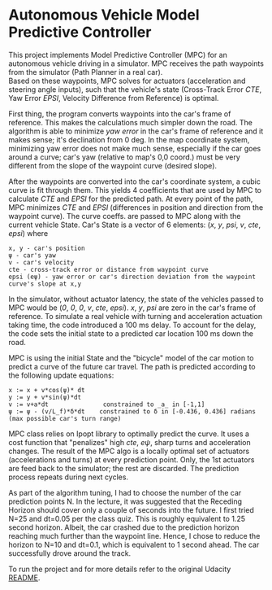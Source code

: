 # Autonomous Vehicle Model Predictive Controller

This project implements Model Predictive Controller (MPC) for an autonomous vehicle
driving in a simulator.  MPC receives the path waypoints from the simulator (Path Planner in a real car).  
Based on these waypoints, MPC solves for actuators (acceleration and steering angle inputs), such that the 
vehicle's state (Cross-Track Error _CTE_, Yaw Error _EPSI_, Velocity Difference from Reference) is optimal.

First thing, the program converts waypoints into the car's frame of reference.  This makes the calculations 
much simpler down the road.  The algorithm is able to minimize _yaw error_ in the car's frame of
reference and it makes sense; it's declination from 0 deg.  In the map coordinate system, minimizing yaw error does not make 
much sense, especially if the car goes around a curve; car's yaw (relative to map's 0,0 coord.) must be very 
different from the slope of the waypoint curve (desired slope). 

After the waypoints are converted into the car's coordinate system, a cubic curve is fit through them.
This yields 4 coefficients that are used by MPC to calculate _CTE_ and _EPSI_ for the predicted path.
At every point of the path, MPC minimizes _CTE_ and _EPSI_ (differences in position and direction from the waypoint curve).
The curve coeffs. are passed to MPC along with the current vehicle State.  Car's State is a vector of 6 elements:
(_x_, _y_, _psi_, _v_, _cte_, _epsi_) where
```
x, y - car's position
ψ - car's yaw
v - car's velocity
cte - cross-track error or distance from waypoint curve
epsi (eψ) - yaw error or car's direction deviation from the waypoint curve's slope at x,y
```

In the simulator, without actuator latency, the state of the vehicles passed to MPC would be
(_0_, _0_, _0_, _v_, _cte_, _epsi_).  _x_, _y_, _psi_ are zero in the car's frame of reference.
To simulate a real vehicle with turning and acceleration actuation taking time, the code introduced
a 100 ms delay.  To account for the delay, the code sets the initial state to a predicted car location
100 ms down the road.  

MPC is using the initial State and the "bicycle" model of the car motion to predict a curve
of the future car travel.  The path is predicted  according to the following update equations:
```
x := x + v*cos(ψ)* dt
y := y + v*sin(ψ)*dt
v := v+a*dt               constrained to _a_ in [-1,1]
ψ := ψ - (v/L_f)*δ*dt    constrained to δ in [-0.436, 0.436] radians (max possible car's turn range)
```

MPC class relies on Ipopt library to optimally predict the curve.  It uses a cost function that
"penalizes" high _cte_, _eψ_, sharp turns and acceleration changes.  The result of the MPC algo
is a locally optimal set of actuators (accelerations and turns) at every prediction point.
Only, the 1st actuators are feed back to the simulator; the rest are discarded.  The prediction 
process repeats during next cycles.

As part of the algorithm tuning, I had to choose the number of the car prediction points N.
In the lecture, it was suggested that the Receding Horizon should cover only a couple of seconds into the future.
I first tried N=25 and dt=0.05 per the class quiz.  This is roughly equivalent to 1.25 second horizon.
Albeit, the car crashed due to the prediction horizon reaching much further than the waypoint line.
Hence, I chose to reduce the horizon to N=10 and dt=0.1, which is equivalent to 1 second ahead.
The car successfully drove around the track.

To run the project and for more details refer to the original Udacity
[README](./README_orig.md).